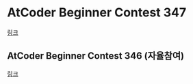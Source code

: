 # AtCoder Beginner Contest 347

[링크](https://atcoder.jp/contests/abc347)

## AtCoder Beginner Contest 346 (자율참여)

[링크](https://atcoder.jp/contests/abc346)

